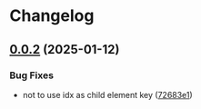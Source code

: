 # Changelog

## [0.0.2](https://github.com/PDTP-Workbench/PDTP-client/compare/react-v0.0.1...react@v0.0.2) (2025-01-12)


### Bug Fixes

* not to use idx as child element key ([72683e1](https://github.com/PDTP-Workbench/PDTP-client/commit/72683e1f263c8f11480d4597fa27de2b86988471))
